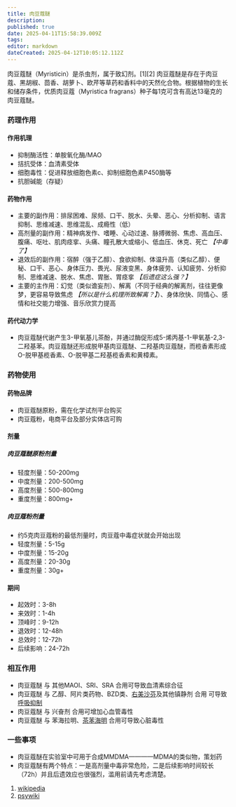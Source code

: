 ```yaml
---
title: 肉豆蔻醚
description: 
published: true
date: 2025-04-11T15:58:39.009Z
tags: 
editor: markdown
dateCreated: 2025-04-12T10:05:12.112Z
---
```


肉豆蔻醚（Myristicin）是杀虫剂，属于致幻剂。[1][2]
肉豆蔻醚是存在于肉豆蔻、黑胡椒、茴香、胡萝卜、欧芹等草药和香料中的天然化合物。根据植物的生长和储存条件，优质肉豆蔻（Myristica fragrans）种子每1克可含有高达13毫克的肉豆蔻醚。
### 药理作用
#### 作用机理
- 抑制酶活性：单胺氧化酶/MAO
- 拮抗受体：血清素受体
- 细胞毒性：促进释放细胞色素c、抑制细胞色素P450酶等
- 抗胆碱能（存疑）
#### 药物作用
- 主要的副作用：排尿困难、尿频、口干、脱水、头晕、恶心、分析抑制、语言抑制、思维减速、思维混乱、成瘾性（低）
- 高剂量的副作用：精神病发作、嗜睡、心动过速、脉搏微弱、焦虑、高血压、腹痛、呕吐、肌肉痉挛、头痛、瞳孔散大或缩小、低血压、休克、死亡 *【中毒了】*
- 退效后的副作用：宿醉（强于乙醇）、食欲抑制、体温升高（类似乙醇）、便秘、口干、恶心、身体压力、畏光、尿液变黑、身体疲劳、认知疲劳、分析抑制、思维减速、脱水、焦虑、胃胀、胃痉挛 *【后遗症这么强？】*
- 主要的主作用：幻觉（类似谵妄剂）、解离（不同于经典的解离剂，往往更像梦，更容易导致焦虑 *【所以是什么机理所致解离？】*）、身体欣快、同情心、感情和社交能力增强、音乐欣赏力提高
#### 药代动力学
- 肉豆蔻醚代谢产生3-甲氧基儿茶酚，并通过酶促形成5-烯丙基-1-甲氧基-2,3-二羟基苯。肉豆蔻醚还形成脱甲基肉豆蔻醚、二羟基肉豆蔻醚，而榄香素形成O-脱甲基榄香素、O-脱甲基二羟基榄香素和黄樟素。
### 药物使用
#### 药物品牌
- 肉豆蔻醚原粉，需在化学试剂平台购买
- 肉豆蔻粉，电商平台及部分实体店可购
#### 剂量
##### 肉豆蔻醚原粉剂量
- 轻度剂量：50-200mg
- 中度剂量：200-500mg
- 高度剂量：500-800mg
- 重度剂量：800mg+
##### 肉豆蔻粉剂量
- 约5克肉豆蔻粉的最低剂量时，肉豆蔻中毒症状就会开始出现
- 轻度剂量：5-15g
- 中度剂量：15-20g
- 高度剂量：20-30g
- 重度剂量：30g+
#### 期间
- 起效时：3-8h
- 来效时：1-4h
- 顶峰时：9-12h
- 退效时：12-48h
- 总效时：12-72h
- 后续影响：24-72h
### 相互作用
- 肉豆蔻醚 与 其他MAOI、SRI、SRA 合用可导致血清素综合征
- 肉豆蔻醚 与 乙醇、阿片类药物、BZD类、[右美沙芬](https://overspeed-wiki.github.io/DXM/)及其他镇静剂 合用 可导致[呼吸抑制](https://overspeed-wiki.github.io/%E5%91%BC%E5%90%B8%E6%8A%91%E5%88%B6/)
- 肉豆蔻醚 与 兴奋剂 合用可增加心血管毒性
- 肉豆蔻醚 与 苯海拉明、[茶苯海明](https://overspeed-wiki.github.io/%E8%8C%B6%E7%A2%B1%E7%B1%BB%E8%8D%AF%E7%89%A9/#%E8%8C%B6%E8%8B%AF%E6%B5%B7%E6%98%8E%EF%BC%88Dimenhydrinate%EF%BC%89) 合用可导致心脏毒性
### 一些事项
- 肉豆蔻醚在实验室中可用于合成MMDMA————MDMA的类似物，策划药
- 肉豆蔻醚有两个特点：一是高剂量中毒非常危险，二是后续影响时间较长（72h）并且后遗效应也很强烈，滥用前请先考虑清楚。

1.	[wikipedia](https://en.wikipedia.org/wiki/Myristicin)
2.  [psywiki](https://m.psychonautwiki.org/wiki/Myristicin)

